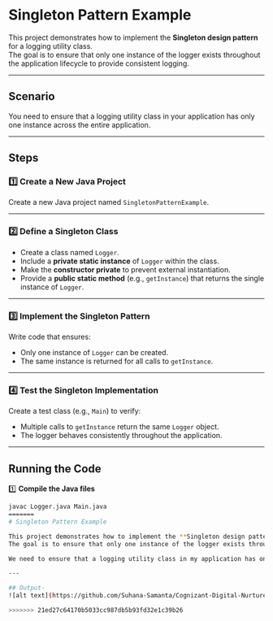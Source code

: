 
# Singleton Pattern Example

This project demonstrates how to implement the **Singleton design pattern** for a logging utility class.  
The goal is to ensure that only one instance of the logger exists throughout the application lifecycle to provide consistent logging.

---

## Scenario

You need to ensure that a logging utility class in your application has only one instance across the entire application.

---

## Steps

### 1️⃣ Create a New Java Project
Create a new Java project named `SingletonPatternExample`.

---

### 2️⃣ Define a Singleton Class
- Create a class named `Logger`.
- Include a **private static instance** of `Logger` within the class.
- Make the **constructor private** to prevent external instantiation.
- Provide a **public static method** (e.g., `getInstance`) that returns the single instance of `Logger`.

---

### 3️⃣ Implement the Singleton Pattern
Write code that ensures:
- Only one instance of `Logger` can be created.
- The same instance is returned for all calls to `getInstance`.

---

### 4️⃣ Test the Singleton Implementation
Create a test class (e.g., `Main`) to verify:
- Multiple calls to `getInstance` return the same `Logger` object.
- The logger behaves consistently throughout the application.

---

## Running the Code

1️⃣ **Compile the Java files**
```bash
javac Logger.java Main.java
=======
# Singleton Pattern Example

This project demonstrates how to implement the **Singleton design pattern** for a logging utility class.  
The goal is to ensure that only one instance of the logger exists throughout the application lifecycle to provide consistent logging.

We need to ensure that a logging utility class in my application has only one instance across the entire application.

---

## Output- 
![alt text](https://github.com/Suhana-Samanta/Cognizant-Digital-Nurture-4.0-JavaFSE-SupersetID-6403192-/blob/b2761a826c6c2aa19e7e6b412daef134ba417157/Week_1/Design%20and%20Pattern/Singleton%20Pattern%20Example/Output/output1.png)

>>>>>>> 21ed27c64170b5033cc987db5b93fd32e1c39b26
